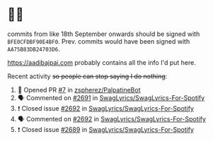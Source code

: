 # 👋🏻
<!--
**aadibajpai/aadibajpai** is a ✨ _special_ ✨ repository because its `README.md` (this file) appears on your GitHub profile.
-->
commits from like 18th September onwards should be signed with `BFE0CFDBF90E4BF0`. Prev. commits would have been signed with `AA75B83DB24703D6`.

https://aadibajpai.com probably contains all the info I'd put here.

Recent activity ~~so people can stop saying I do nothing~~:
<!--START_SECTION:activity-->
1. 💪 Opened PR [#7](https://github.com/zspherez/PalpatineBot/pull/7) in [zspherez/PalpatineBot](https://github.com/zspherez/PalpatineBot)
2. 🗣 Commented on [#2691](https://github.com/SwagLyrics/SwagLyrics-For-Spotify/issues/2691) in [SwagLyrics/SwagLyrics-For-Spotify](https://github.com/SwagLyrics/SwagLyrics-For-Spotify)
3. ❗️ Closed issue [#2692](https://github.com/SwagLyrics/SwagLyrics-For-Spotify/issues/2692) in [SwagLyrics/SwagLyrics-For-Spotify](https://github.com/SwagLyrics/SwagLyrics-For-Spotify)
4. 🗣 Commented on [#2692](https://github.com/SwagLyrics/SwagLyrics-For-Spotify/issues/2692) in [SwagLyrics/SwagLyrics-For-Spotify](https://github.com/SwagLyrics/SwagLyrics-For-Spotify)
5. ❗️ Closed issue [#2689](https://github.com/SwagLyrics/SwagLyrics-For-Spotify/issues/2689) in [SwagLyrics/SwagLyrics-For-Spotify](https://github.com/SwagLyrics/SwagLyrics-For-Spotify)
<!--END_SECTION:activity-->
